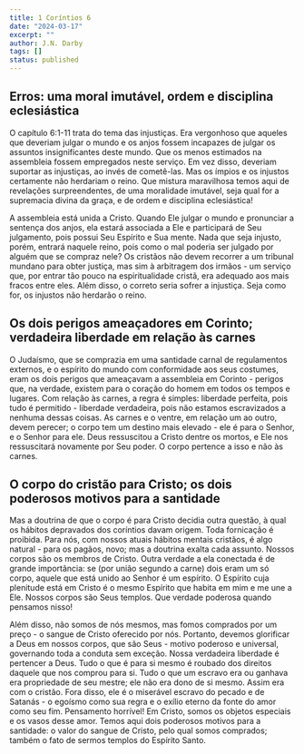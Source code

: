 ```yaml
---
title: 1 Coríntios 6
date: "2024-03-17"
excerpt: ""
author: J.N. Darby
tags: []
status: published
---
```


## **Erros: uma moral imutável, ordem e disciplina eclesiástica**

O capítulo 6:1-11 trata do tema das injustiças. Era vergonhoso que
aqueles que deveriam julgar o mundo e os anjos fossem incapazes de
julgar os assuntos insignificantes deste mundo. Que os menos estimados
na assembleia fossem empregados neste serviço. Em vez disso, deveriam
suportar as injustiças, ao invés de cometê-las. Mas os ímpios e os
injustos certamente não herdariam o reino. Que mistura maravilhosa temos
aqui de revelações surpreendentes, de uma moralidade imutável, seja qual
for a supremacia divina da graça, e de ordem e disciplina eclesiástica!

A assembleia está unida a Cristo. Quando Ele julgar o mundo e pronunciar
a sentença dos anjos, ela estará associada a Ele e participará de Seu
julgamento, pois possui Seu Espírito e Sua mente. Nada que seja injusto,
porém, entrará naquele reino, pois como o mal poderia ser julgado por
alguém que se compraz nele? Os cristãos não devem recorrer a um tribunal
mundano para obter justiça, mas sim à arbitragem dos irmãos - um serviço
que, por entrar tão pouco na espiritualidade cristã, era adequado aos
mais fracos entre eles. Além disso, o correto seria sofrer a injustiça.
Seja como for, os injustos não herdarão o reino.

## **Os dois perigos ameaçadores em Corinto; verdadeira liberdade em relação às carnes**

O Judaísmo, que se comprazia em uma santidade carnal de regulamentos
externos, e o espírito do mundo com conformidade aos seus costumes, eram
os dois perigos que ameaçavam a assembleia em Corinto - perigos que, na
verdade, existem para o coração do homem em todos os tempos e lugares.
Com relação às carnes, a regra é simples: liberdade perfeita, pois tudo
é permitido - liberdade verdadeira, pois não estamos escravizados a
nenhuma dessas coisas. As carnes e o ventre, em relação um ao outro,
devem perecer; o corpo tem um destino mais elevado - ele é para o
Senhor, e o Senhor para ele. Deus ressuscitou a Cristo dentre os mortos,
e Ele nos ressuscitará novamente por Seu poder. O corpo pertence a isso
e não às carnes.

## **O corpo do cristão para Cristo; os dois poderosos motivos para a santidade**

Mas a doutrina de que o corpo é para Cristo decidia outra questão, à
qual os hábitos depravados dos coríntios davam origem. Toda fornicação é
proibida. Para nós, com nossos atuais hábitos mentais cristãos, é algo
natural - para os pagãos, novo; mas a doutrina exalta cada assunto.
Nossos corpos são os membros de Cristo. Outra verdade a ela conectada é
de grande importância: se (por união segundo a carne) dois eram um só
corpo, aquele que está unido ao Senhor é um espírito. O Espírito cuja
plenitude está em Cristo é o mesmo Espírito que habita em mim e me une a
Ele. Nossos corpos são Seus templos. Que verdade poderosa quando
pensamos nisso!

Além disso, não somos de nós mesmos, mas fomos comprados por um preço -
o sangue de Cristo oferecido por nós. Portanto, devemos glorificar a
Deus em nossos corpos, que são Seus - motivo poderoso e universal,
governando toda a conduta sem exceção. Nossa verdadeira liberdade é
pertencer a Deus. Tudo o que é para si mesmo é roubado dos direitos
daquele que nos comprou para si. Tudo o que um escravo era ou ganhava
era propriedade de seu mestre; ele não era dono de si mesmo. Assim era
com o cristão. Fora disso, ele é o miserável escravo do pecado e de
Satanás - o egoísmo como sua regra e o exílio eterno da fonte do amor
como seu fim. Pensamento horrível! Em Cristo, somos os objetos especiais
e os vasos desse amor. Temos aqui dois poderosos motivos para a
santidade: o valor do sangue de Cristo, pelo qual somos comprados;
também o fato de sermos templos do Espírito Santo.

